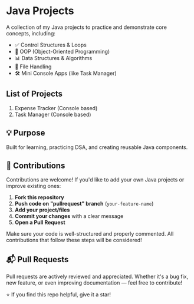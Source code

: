 # Java Projects

A collection of my Java projects to practice and demonstrate core concepts, including:

- ✅ Control Structures & Loops  
- 🧠 OOP (Object-Oriented Programming)  
- 📊 Data Structures & Algorithms  
- 📁 File Handling  
- 🛠️ Mini Console Apps (like Task Manager)

## List of Projects

1. Expense Tracker (Console based)
2. Task Manager (Console based)

## 💡 Purpose

Built for learning, practicing DSA, and creating reusable Java components.

## 🤝 Contributions

Contributions are welcome! If you'd like to add your own Java projects or improve existing ones:

1. **Fork this repository**
2. **Push code on "pullrequest" branch** (`your-feature-name`)
3. **Add your project/files**
4. **Commit your changes** with a clear message
5. **Open a Pull Request**

Make sure your code is well-structured and properly commented. All contributions that follow these steps will be considered!

## 📬 Pull Requests

Pull requests are actively reviewed and appreciated. Whether it's a bug fix, new feature, or even improving documentation — feel free to contribute!

⭐ If you find this repo helpful, give it a star!

